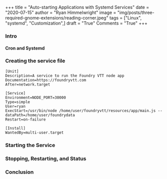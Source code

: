 +++
title   = "Auto-starting Applications with Systemd Services"
date    = "2020-07-15"
author  = "Ryan Himmelwright"
image   = "img/posts/three-required-gnome-extensions/reading-corner.jpeg"
tags    = ["Linux", "systemd", "Customization",]
draft   = "True"
Comments = "True"
+++


<!--more-->

### Intro


#### Cron and Systemd


### Creating the service file

```
[Unit]
Description=A service to run the Foundry VTT node app
Documentation=https://foundryvtt.com
After=network.target

[Service]
Environment=NODE_PORT=30000
Type=simple
User=ryan
ExecStart=/usr/bin/node /home/user/foundryvtt/resources/app/main.js --dataPath=/home/user/foundrydata
Restart=on-failure

[Install]
WantedBy=multi-user.target
```

### Starting the Service


### Stopping, Restarting, and Status


### Conclusion
